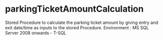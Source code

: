 # parkingTicketAmountCalculation
Stored Procedure to calculate the parking ticket amount by giving entry and exit date/time as inputs to the stored Procedure.
Environment : MS SQL Server 2008 onwards - T-SQL
